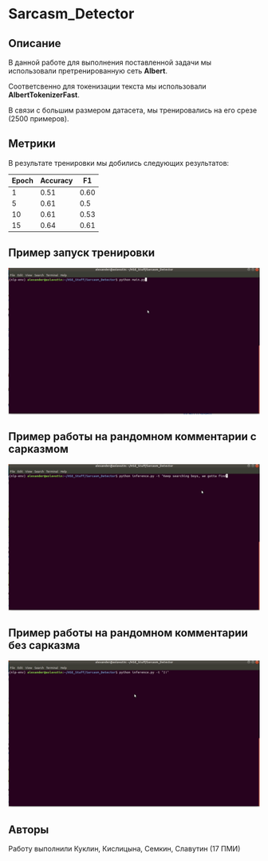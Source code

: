 # Sarcasm_Detector


## Описание
В данной работе для выполнения поставленной задачи мы использовали претренированную сеть **Albert**. 

Соответсвенно для токенизации текста мы использовали **AlbertTokenizerFast**.

В связи с большим размером датасета, мы тренировались на его срезе (2500 примеров).

## Метрики
В результате тренировки мы добились следующих результатов:

| Epoch | Accuracy | F1   |
|-------|----------|------|
| 1     | 0.51     | 0.60 |
| 5     | 0.61     | 0.5  |
| 10    | 0.61     | 0.53 |
| 15    | 0.64     | 0.61 |

## Пример запуск тренировки 

![](images/train.gif)

## Пример работы на рандомном комментарии с сарказмом

![](images/usage_demo_sarcastic.gif)

## Пример работы на рандомном комментарии без сарказма

![](images/usage_demo_non-sarcastic.gif)

## Авторы
Работу выполнили Куклин, Кислицына, Семкин, Славутин  (17 ПМИ)

